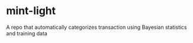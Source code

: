# mint-light
A repo that automatically categorizes transaction using Bayesian statistics and training data
